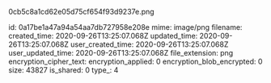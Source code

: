 0cb5c8a1cd62e05d75cf654f93d9237e.png

id: 0a17be1a47a94a54aa7db727958e208e
mime: image/png
filename: 
created_time: 2020-09-26T13:25:07.068Z
updated_time: 2020-09-26T13:25:07.068Z
user_created_time: 2020-09-26T13:25:07.068Z
user_updated_time: 2020-09-26T13:25:07.068Z
file_extension: png
encryption_cipher_text: 
encryption_applied: 0
encryption_blob_encrypted: 0
size: 43827
is_shared: 0
type_: 4
